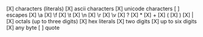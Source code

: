 [X] characters (literals)
  [X] ascii characters
  [X] unicode characters
[ ] escapes
  [X] \a
  [X] \f
  [X] \t
  [X] \n
  [X] \r
  [X] \v
  [X] ?
  [X] *
  [X] +
  [X] (
  [X] )
  [X] |
  [X] octals (up to three digits)
  [X] hex literals
    [X] two digits
    [X] up to six digits
  [X] any byte
  [ ] quote
